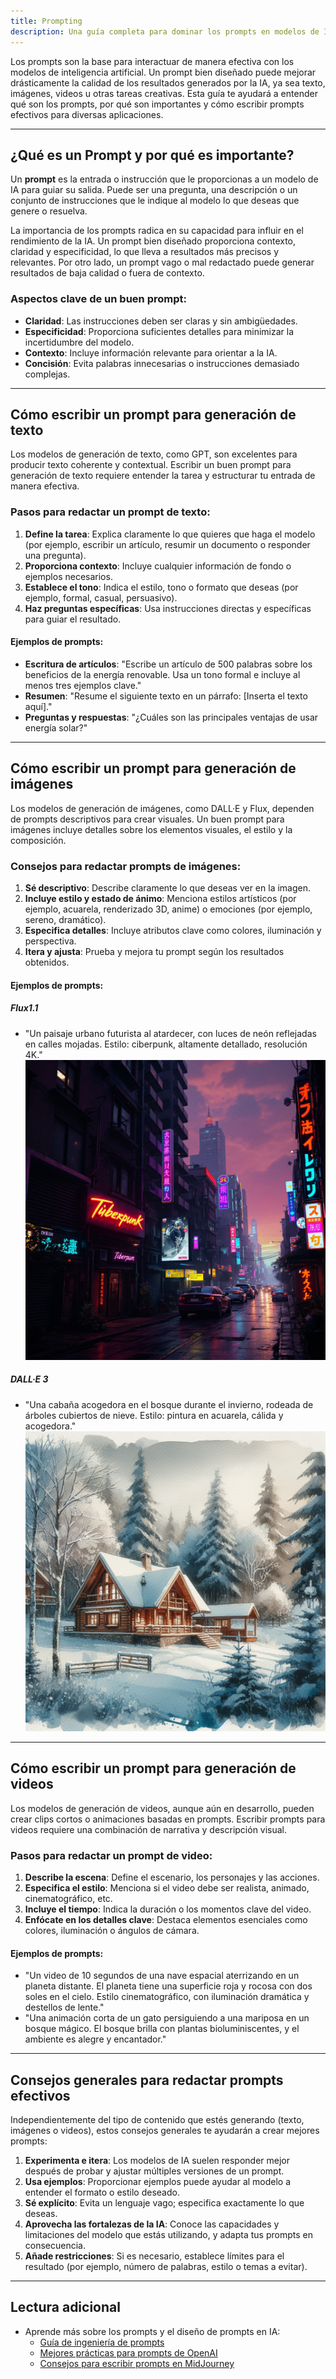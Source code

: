 ```yaml
---
title: Prompting
description: Una guía completa para dominar los prompts en modelos de IA.
---
```


Los prompts son la base para interactuar de manera efectiva con los modelos de inteligencia artificial. Un prompt bien diseñado puede mejorar drásticamente la calidad de los resultados generados por la IA, ya sea texto, imágenes, videos u otras tareas creativas. Esta guía te ayudará a entender qué son los prompts, por qué son importantes y cómo escribir prompts efectivos para diversas aplicaciones.

---

## ¿Qué es un Prompt y por qué es importante?

Un **prompt** es la entrada o instrucción que le proporcionas a un modelo de IA para guiar su salida. Puede ser una pregunta, una descripción o un conjunto de instrucciones que le indique al modelo lo que deseas que genere o resuelva.

La importancia de los prompts radica en su capacidad para influir en el rendimiento de la IA. Un prompt bien diseñado proporciona contexto, claridad y especificidad, lo que lleva a resultados más precisos y relevantes. Por otro lado, un prompt vago o mal redactado puede generar resultados de baja calidad o fuera de contexto.

### Aspectos clave de un buen prompt:
- **Claridad**: Las instrucciones deben ser claras y sin ambigüedades.
- **Especificidad**: Proporciona suficientes detalles para minimizar la incertidumbre del modelo.
- **Contexto**: Incluye información relevante para orientar a la IA.
- **Concisión**: Evita palabras innecesarias o instrucciones demasiado complejas.

---

## Cómo escribir un prompt para generación de texto

Los modelos de generación de texto, como GPT, son excelentes para producir texto coherente y contextual. Escribir un buen prompt para generación de texto requiere entender la tarea y estructurar tu entrada de manera efectiva.

### Pasos para redactar un prompt de texto:
1. **Define la tarea**: Explica claramente lo que quieres que haga el modelo (por ejemplo, escribir un artículo, resumir un documento o responder una pregunta).
2. **Proporciona contexto**: Incluye cualquier información de fondo o ejemplos necesarios.
3. **Establece el tono**: Indica el estilo, tono o formato que deseas (por ejemplo, formal, casual, persuasivo).
4. **Haz preguntas específicas**: Usa instrucciones directas y específicas para guiar el resultado.

#### Ejemplos de prompts:
- **Escritura de artículos**: "Escribe un artículo de 500 palabras sobre los beneficios de la energía renovable. Usa un tono formal e incluye al menos tres ejemplos clave."
- **Resumen**: "Resume el siguiente texto en un párrafo: [Inserta el texto aquí]."
- **Preguntas y respuestas**: "¿Cuáles son las principales ventajas de usar energía solar?"

---

## Cómo escribir un prompt para generación de imágenes

Los modelos de generación de imágenes, como DALL·E y Flux, dependen de prompts descriptivos para crear visuales. Un buen prompt para imágenes incluye detalles sobre los elementos visuales, el estilo y la composición.

### Consejos para redactar prompts de imágenes:
1. **Sé descriptivo**: Describe claramente lo que deseas ver en la imagen.
2. **Incluye estilo y estado de ánimo**: Menciona estilos artísticos (por ejemplo, acuarela, renderizado 3D, anime) o emociones (por ejemplo, sereno, dramático).
3. **Especifica detalles**: Incluye atributos clave como colores, iluminación y perspectiva.
4. **Itera y ajusta**: Prueba y mejora tu prompt según los resultados obtenidos.

#### Ejemplos de prompts:

##### Flux1.1
- "Un paisaje urbano futurista al atardecer, con luces de neón reflejadas en calles mojadas. Estilo: ciberpunk, altamente detallado, resolución 4K."
![Imagen generada por Flux1.1](../../../../assets/images/image-con-flux1.1.png)

##### DALL·E 3
- "Una cabaña acogedora en el bosque durante el invierno, rodeada de árboles cubiertos de nieve. Estilo: pintura en acuarela, cálida y acogedora."
![Imagen generada por DALL·E 3](../../../../assets/images/image-con-dalle3.png)

---

## Cómo escribir un prompt para generación de videos

Los modelos de generación de videos, aunque aún en desarrollo, pueden crear clips cortos o animaciones basadas en prompts. Escribir prompts para videos requiere una combinación de narrativa y descripción visual.

### Pasos para redactar un prompt de video:
1. **Describe la escena**: Define el escenario, los personajes y las acciones.
2. **Especifica el estilo**: Menciona si el video debe ser realista, animado, cinematográfico, etc.
3. **Incluye el tiempo**: Indica la duración o los momentos clave del video.
4. **Enfócate en los detalles clave**: Destaca elementos esenciales como colores, iluminación o ángulos de cámara.

#### Ejemplos de prompts:
- "Un video de 10 segundos de una nave espacial aterrizando en un planeta distante. El planeta tiene una superficie roja y rocosa con dos soles en el cielo. Estilo cinematográfico, con iluminación dramática y destellos de lente."
- "Una animación corta de un gato persiguiendo a una mariposa en un bosque mágico. El bosque brilla con plantas bioluminiscentes, y el ambiente es alegre y encantador."

---

## Consejos generales para redactar prompts efectivos

Independientemente del tipo de contenido que estés generando (texto, imágenes o videos), estos consejos generales te ayudarán a crear mejores prompts:

1. **Experimenta e itera**: Los modelos de IA suelen responder mejor después de probar y ajustar múltiples versiones de un prompt.
2. **Usa ejemplos**: Proporcionar ejemplos puede ayudar al modelo a entender el formato o estilo deseado.
3. **Sé explícito**: Evita un lenguaje vago; especifica exactamente lo que deseas.
4. **Aprovecha las fortalezas de la IA**: Conoce las capacidades y limitaciones del modelo que estás utilizando, y adapta tus prompts en consecuencia.
5. **Añade restricciones**: Si es necesario, establece límites para el resultado (por ejemplo, número de palabras, estilo o temas a evitar).

---

## Lectura adicional

- Aprende más sobre los prompts y el diseño de prompts en IA:
  - [Guía de ingeniería de prompts](https://www.promptingguide.ai)
  - [Mejores prácticas para prompts de OpenAI](https://platform.openai.com/docs/guides/completion/best-practices)
  - [Consejos para escribir prompts en MidJourney](https://midjourney.com/prompt-guide/)
